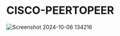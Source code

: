 # CISCO-PEERTOPEER
![Screenshot 2024-10-06 134216](https://github.com/user-attachments/assets/f26ba5ca-be9b-450e-9d5a-f793d32eba53)
